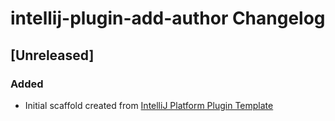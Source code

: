 <!-- Keep a Changelog guide -> https://keepachangelog.com -->

# intellij-plugin-add-author Changelog

## [Unreleased]
### Added
- Initial scaffold created from [IntelliJ Platform Plugin Template](https://github.com/JetBrains/intellij-platform-plugin-template)
